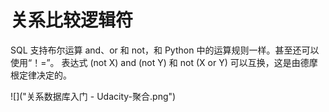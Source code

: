 # 关系比较逻辑符

SQL 支持布尔运算 and、or 和 not，和 Python 中的运算规则一样。甚至还可以使用“！=”。
表达式 (not X) and (not Y) 和 not (X or Y) 可以互换，这是由德摩根定律决定的。

![]("关系数据库入门 - Udacity-聚合.png")
